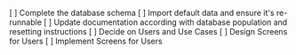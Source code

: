 [ ] Complete the database schema
[ ] Import default data and ensure it's re-runnable
[ ] Update documentation according with database population and resetting instructions
[ ] Decide on Users and Use Cases
[ ] Design Screens for Users 
[ ] Implement Screens for Users